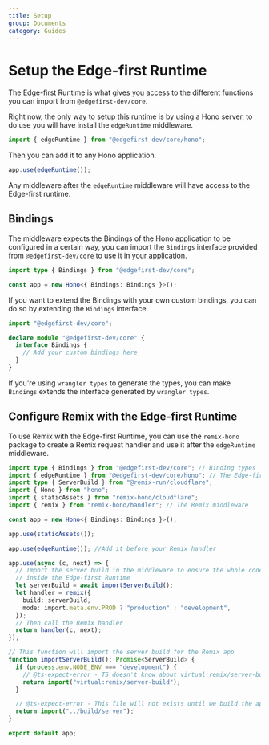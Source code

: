 ```yaml
---
title: Setup
group: Documents
category: Guides
---
```


# Setup the Edge-first Runtime

The Edge-first Runtime is what gives you access to the different functions you can import from `@edgefirst-dev/core`.

Right now, the only way to setup this runtime is by using a Hono server, to do use you will have install the `edgeRuntime` middleware.

```ts
import { edgeRuntime } from "@edgefirst-dev/core/hono";
```

Then you can add it to any Hono application.

```ts
app.use(edgeRuntime());
```

Any middleware after the `edgeRuntime` middleware will have access to the Edge-first runtime.

## Bindings

The middleware expects the Bindings of the Hono application to be configured in a certain way, you can import the `Bindings` interface provided from `@edgefirst-dev/core` to use it in your application.

```ts
import type { Bindings } from "@edgefirst-dev/core";

const app = new Hono<{ Bindings: Bindings }>();
```

If you want to extend the Bindings with your own custom bindings, you can do so by extending the `Bindings` interface.

```ts
import "@edgefirst-dev/core";

declare module "@edgefirst-dev/core" {
  interface Bindings {
    // Add your custom bindings here
  }
}
```

If you're using `wrangler types` to generate the types, you can make `Bindings` extends the interface generated by `wrangler types`.

## Configure Remix with the Edge-first Runtime

To use Remix with the Edge-first Runtime, you can use the `remix-hono` package to create a Remix request handler and use it after the `edgeRuntime` middleware.

```ts
import type { Bindings } from "@edgefirst-dev/core"; // Binding types
import { edgeRuntime } from "@edgefirst-dev/core/hono"; // The Edge-first Runtime middleware
import type { ServerBuild } from "@remix-run/cloudflare";
import { Hono } from "hono";
import { staticAssets } from "remix-hono/cloudflare";
import { remix } from "remix-hono/handler"; // The Remix middleware

const app = new Hono<{ Bindings: Bindings }>();

app.use(staticAssets());

app.use(edgeRuntime()); //Add it before your Remix handler

app.use(async (c, next) => {
  // Import the server build in the middleware to ensure the whole codebase is
  // inside the Edge-first Runtime
  let serverBuild = await importServerBuild();
  let handler = remix({
    build: serverBuild,
    mode: import.meta.env.PROD ? "production" : "development",
  });
  // Then call the Remix handler
  return handler(c, next);
});

// This function will import the server build for the Remix app
function importServerBuild(): Promise<ServerBuild> {
  if (process.env.NODE_ENV === "development") {
    // @ts-expect-error - TS doesn't know about virtual:remix/server-build
    return import("virtual:remix/server-build");
  }

  // @ts-expect-error - This file will not exists until we build the app
  return import("../build/server");
}

export default app;
```
